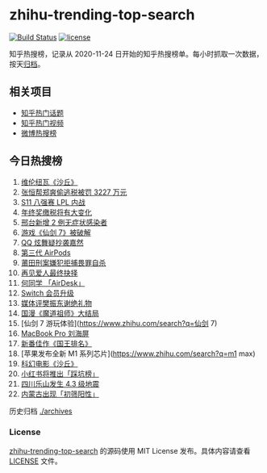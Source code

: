 # zhihu-trending-top-search

[![Build Status](https://github.com/justjavac/zhihu-trending-top-search/workflows/ci/badge.svg?branch=main)](https://github.com/justjavac/zhihu-trending-top-search/actions)
[![license](https://img.shields.io/github/license/justjavac/zhihu-trending-top-search)](https://github.com/justjavac/zhihu-trending-top-search/blob/main/LICENSE)

知乎热搜榜，记录从 2020-11-24 日开始的知乎热搜榜单。每小时抓取一次数据，按天[归档](./archives)。

## 相关项目

- [知乎热门话题](https://github.com/justjavac/zhihu-trending-hot-questions)
- [知乎热门视频](https://github.com/justjavac/zhihu-trending-hot-video)
- [微博热搜榜](https://github.com/justjavac/weibo-trending-hot-search)

## 今日热搜榜

<!-- BEGIN -->
<!-- 最后更新时间 Wed Oct 20 2021 12:08:05 GMT+0800 (China Standard Time) -->

1. [维伦纽瓦《沙丘》](https://www.zhihu.com/search?q=沙丘)
1. [张恒帮郑爽偷逃税被罚 3227 万元](https://www.zhihu.com/search?q=张恒)
1. [S11 八强赛 LPL 内战](https://www.zhihu.com/search?q=s11八强赛)
1. [年终奖缴税将有大变化](https://www.zhihu.com/search?q=年终奖)
1. [邢台新增 2 例无症状感染者](https://www.zhihu.com/search?q=邢台疫情)
1. [游戏《仙剑 7》被破解](https://www.zhihu.com/search?q=仙剑7)
1. [QQ 炫舞疑抄袭嘉然](https://www.zhihu.com/search?q=嘉然)
1. [第三代 AirPods](https://www.zhihu.com/search?q=airpods3)
1. [莆田刑案嫌犯拒捕畏罪自杀](https://www.zhihu.com/search?q=莆田刑案)
1. [再见爱人最终抉择](https://www.zhihu.com/search?q=再见爱人)
1. [何同学 「AirDesk」](https://www.zhihu.com/search?q=何同学)
1. [Switch 会员升级](https://www.zhihu.com/search?q=switch)
1. [媒体评樊振东谢绝礼物](https://www.zhihu.com/search?q=樊振东)
1. [国漫《魔道祖师》大结局](https://www.zhihu.com/search?q=魔道祖师)
1. [仙剑 7 游玩体验](https://www.zhihu.com/search?q=仙剑 7)
1. [MacBook Pro 刘海屏](https://www.zhihu.com/search?q=macbookpro)
1. [新番佳作《国王排名》](https://www.zhihu.com/search?q=国王排名)
1. [苹果发布全新 M1 系列芯片](https://www.zhihu.com/search?q=m1 max)
1. [科幻电影《沙丘》](https://www.zhihu.com/search?q=沙丘)
1. [小红书将推出「踩坑榜」](https://www.zhihu.com/search?q=小红书)
1. [四川乐山发生 4.3 级地震](https://www.zhihu.com/search?q=乐山)
1. [内蒙古出现「初筛阳性」](https://www.zhihu.com/search?q=内蒙古)

<!-- END -->

历史归档 [./archives](./archives)

### License

[zhihu-trending-top-search](https://github.com/justjavac/zhihu-trending-top-search)
的源码使用 MIT License 发布。具体内容请查看 [LICENSE](./LICENSE) 文件。
